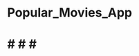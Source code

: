# Popular_Movies_App

# [](https://i.ibb.co/Sxpmgcv/Screenshot-20200516-111735.png)# [](https://i.ibb.co/Nsr9TYs/Screenshot-20200516-111753.png)# [](https://i.ibb.co/Hz1NsNy/Screenshot-20200516-111818.png)# [](https://i.ibb.co/jVjTzjK/Screenshot-20200516-111837.png)

